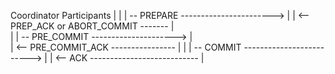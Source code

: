
   Coordinator                           Participants
     |                                       |
     | -- PREPARE  ----------------------->  | 
     | <-- PREP_ACK or ABORT_COMMIT -------  |  
     |
     | -- PRE_COMMIT --------------------->  |  
     | <-- PRE_COMMIT_ACK ----------------   |
     |
     | -- COMMIT ------------------------->  | 
     | <-- ACK ---------------------------   |  

